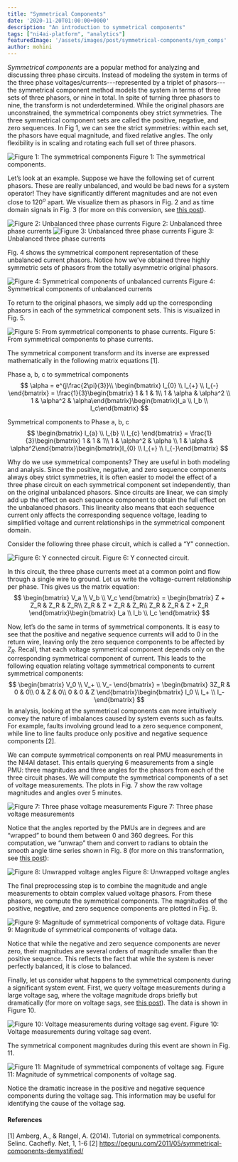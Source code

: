 ```yaml
---
title: "Symmetrical Components"
date: '2020-11-20T01:00:00+0000'
description: "An introduction to symmetrical components"
tags: ["ni4ai-platform", "analytics"]
featuredImage: '/assets/images/post/symmetrical-components/sym_comps'
author: mohini
---
```

_Symmetrical components_ are a popular method for analyzing and discussing three phase circuits. Instead of modeling the system in terms of the three phase voltages/currents---represented by a triplet of phasors---the symmetrical component method models the system in terms of three sets of three phasors, or nine in total. In spite of turning three phasors to nine, the transform is not underdetermined. While the original phasors are unconstrained, the symmetrical components obey strict symmetries. The three symmetrical component sets are called the positive, negative, and zero sequences. In Fig 1, we can see the strict symmetries: within each set, the phasors have equal magnitude, and fixed relative angles. The only flexibility is in scaling and rotating each full set of three phasors.  

![Figure 1: The symmetrical components](/assets/images/post/symmetrical-components/sym_comps.png)
Figure 1: The symmetrical components.

Let’s look at an example. Suppose we have the following set of current phasors. These are really unbalanced, and would be bad news for a system operator! They have significantly different magnitudes and are not even close to $120^o$ apart. We visualize them as phasors in Fig. 2 and as time domain signals in Fig. 3 (for more on this conversion, see [this post](https://blog.ni4ai.org/post/2020-07-30-what-is-the-angle/)).

![Figure 2: Unbalanced three phase currents](/assets/images/post/symmetrical-components/phase_currents.png)
Figure 2: Unbalanced three phase currents
![Figure 3: Unbalanced three phase currents](/assets/images/post/symmetrical-components/phase_currents_td.png)
Figure 3: Unbalanced three phase currents

Fig. 4 shows the symmetrical component representation of these unbalanced current phasors. Notice how we’ve obtained three highly symmetric sets of phasors from the totally asymmetric original phasors.

![Figure 4: Symmetrical components of unbalanced currents](/assets/images/post/symmetrical-components/sym_currents.png)
Figure 4: Symmetrical components of unbalanced currents

To return to the original phasors, we simply add up the corresponding phasors in each of the symmetrical component sets. This is visualized in Fig. 5. 

![Figure 5: From symmetrical components to phase currents.](/assets/images/post/symmetrical-components/sym_inverse.png)
Figure 5: From symmetrical components to phase currents.

The symmetrical component transform and its inverse are expressed mathematically in the following matrix equations [1].

Phase a, b, c to symmetrical components
$$  
\alpha = e^{j\frac{2\pi}{3}}\\  
\begin{bmatrix} I_{0} \\ I_{+} \\ I_{-} \end{bmatrix} = \frac{1}{3}\begin{bmatrix} 1 & 1 & 1\\ 1 & \alpha & \alpha^2 \\ 1 & \alpha^2 & \alpha\end{bmatrix}\begin{bmatrix}I_a \\ I_b \\ I_c\end{bmatrix}  
$$

Symmetrical components to Phase a, b, c
$$  
\begin{bmatrix} I_{a} \\ I_{b} \\ I_{c} \end{bmatrix} = \frac{1}{3}\begin{bmatrix} 1 & 1 & 1\\ 1 & \alpha^2 & \alpha \\ 1 & \alpha & \alpha^2\end{bmatrix}\begin{bmatrix}I_{0} \\ I_{+} \\ I_{-}\end{bmatrix}  
$$

Why do we use symmetrical components? They are useful in both modeling and analysis. Since the positive, negative, and zero sequence components always obey strict symmetries, it is often easier to model the effect of a three phase circuit on each symmetrical component set independently, than on the original unbalanced phasors. Since circuits are linear, we can simply add up the effect on each sequence component to obtain the full effect on the unbalanced phasors. This linearity also means that each sequence current only affects the corresponding sequence voltage, leading to simplified voltage and current relationships in the symmetrical component domain.

Consider the following three phase circuit, which is called a “Y” connection.

![Figure 6: Y connected circuit.](/assets/images/post/symmetrical-components/Y.png)
Figure 6: Y connected circuit.

In this circuit, the three phase currents meet at a common point and flow through a single wire to ground. Let us write the voltage-current relationship per phase. This gives us the matrix equation:
$$  
\begin{bmatrix}  
V_a \\ V_b \\ V_c  
\end{bmatrix} = \begin{bmatrix}  
Z + Z_R & Z_R & Z_R\\  
Z_R & Z + Z_R & Z_R\\  
Z_R & Z_R & Z + Z_R  
\end{bmatrix}\begin{bmatrix}  
I_a \\ I_b \\ I_c  
\end{bmatrix}  
$$

Now, let’s do the same in terms of symmetrical components. It is easy to see that the positive and negative sequence currents will add to 0 in the return wire, leaving only the zero sequence components to be affected by $Z_R$. Recall, that each voltage symmetrical component depends only on the corresponding symmetrical component of current. This leads to the following equation relating voltage symmetrical components to current symmetrical components:
$$  
\begin{bmatrix}  
V_0 \\ V_+ \\ V_-  
\end{bmatrix} = \begin{bmatrix}  
3Z_R & 0 & 0\\  
0 & Z & 0\\  
0 & 0 & Z  
\end{bmatrix}\begin{bmatrix}  
I_0 \\ I_+ \\ I_-  
\end{bmatrix}  
$$
In analysis, looking at the symmetrical components can more intuitively convey the nature of imbalances caused by system events such as faults. For example, faults involving ground lead to a zero sequence component, while line to line faults produce only positive and negative sequence components [2].

We can compute symmetrical components on real PMU measurements in the NI4AI dataset. This entails querying 6 measurements from a single PMU: three magnitudes and three angles for the phasors from each of the three circuit phases. We will compute the symmetrical components of a set of voltage measurements. The plots in Fig. 7 show the raw voltage magnitudes and angles over 5 minutes.

![Figure 7: Three phase voltage measurements](/assets/images/post/symmetrical-components/voltage_data.png)
Figure 7: Three phase voltage measurements

Notice that the angles reported by the PMUs are in degrees and are “wrapped” to bound them between 0 and 360 degrees. For this computation, we “unwrap” them and convert to radians to obtain the smooth angle time series shown in Fig. 8 (for more on this transformation, see [this post](https://blog.ni4ai.org/post/2020-07-29-what-is-the-angle-part-2/)):

![Figure 8: Unwrapped voltage angles](/assets/images/post/symmetrical-components/unwrapped_angle.png)
Figure 8: Unwrapped voltage angles

The final preprocessing step is to combine the magnitude and angle measurements to obtain complex valued voltage phasors. From these phasors, we compute the symmetrical components. The magnitudes of the positive, negative, and zero sequence components are plotted in Fig. 9.

![Figure 9: Magnitude of symmetrical components of voltage data.](/assets/images/post/symmetrical-components/voltage_sym_comps.png)
Figure 9: Magnitude of symmetrical components of voltage data.

Notice that while the negative and zero sequence components are never zero, their magnitudes are several orders of magnitude smaller than the positive sequence. This reflects the fact that while the system is never perfectly balanced, it is close to balanced.

Finally, let us consider what happens to the symmetrical components during a significant system event. First, we query voltage measurements during a large voltage sag, where the voltage magnitude drops briefly but dramatically (for more on voltage sags, see [this post](https://blog.ni4ai.org/post/2020-04-15-voltage-sags/)). The data is shown in Figure 10. 

![Figure 10: Voltage measurements during voltage sag event.](/assets/images/post/symmetrical-components/voltage_event_data.png)
Figure 10: Voltage measurements during voltage sag event.

The symmetrical component magnitudes during this event are shown in Fig. 11.

![Figure 11: Magnitude of symmetrical components of voltage sag.](/assets/images/post/symmetrical-components/voltage_sym_comps_event.png)
Figure 11: Magnitude of symmetrical components of voltage sag.

Notice the dramatic increase in the positive and negative sequence components during the voltage sag. This information may be useful for identifying the cause of the voltage sag.

#### References
[1] Amberg, A., & Rangel, A. (2014). Tutorial on symmetrical components. Selinc. Cachefly. Net, 1, 1-6
[2] https://peguru.com/2011/05/symmetrical-components-demystified/
